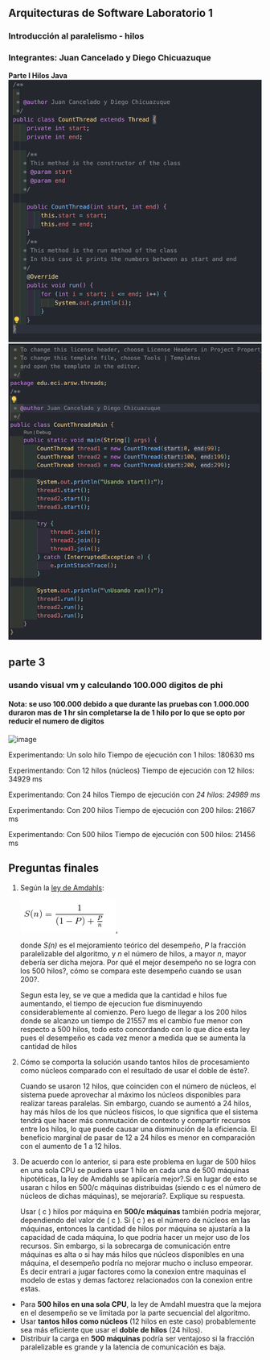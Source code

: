 ## Arquitecturas de Software Laboratorio 1
### Introducción al paralelismo - hilos
### Integrantes: Juan Cancelado y Diego Chicuazuque
**Parte I Hilos Java**
![](img/1.png)
![](img/2.png)


## parte 3 
### usando visual vm y calculando 100.000 digitos de phi

#### Nota: se uso 100.000 debido a que durante las pruebas con 1.000.000 duraron mas de 1 hr sin completarse la de 1 hilo por lo que se opto por reducir el numero de digitos
![image](https://github.com/user-attachments/assets/639cc97c-502b-4304-93a9-684ca8382f12)

Experimentando: Un solo hilo
Tiempo de ejecución con 1 hilos: 180630 ms

Experimentando: Con 12 hilos (núcleos)
Tiempo de ejecución con 12 hilos: 34929 ms

Experimentando: Con 24 hilos
Tiempo de ejecución con *24 hilos*: *24989 ms*

Experimentando: Con 200 hilos
Tiempo de ejecución con 200 hilos: 21667 ms

Experimentando: Con 500 hilos
Tiempo de ejecución con 500 hilos: 21456 ms

## Preguntas finales

1. Según la [ley de Amdahls](https://www.pugetsystems.com/labs/articles/Estimating-CPU-Performance-using-Amdahls-Law-619/#WhatisAmdahlsLaw?):

	![](img/ahmdahls.png),

      donde _S(n)_ es el mejoramiento teórico del desempeño, _P_ la fracción paralelizable del algoritmo, y _n_ el número de hilos, a mayor _n_, mayor debería ser dicha mejora. Por qué el mejor desempeño no se logra con los 500 hilos?, cómo se     compara este   desempeño cuando se usan 200?.

      Segun esta ley, se ve que a medida que la cantidad e hilos fue aumentando, el tiempo de ejecucion fue disminuyendo considerablemente al comienzo. Pero luego de llegar a los 200 hilos donde se alcanzo un tiempo de 21557 ms el cambio fue menor con respecto a         500 hilos, todo esto concordando con lo que dice esta ley pues el desempeño es cada vez menor a medida que se aumenta la cantidad de hilos

3. Cómo se comporta la solución usando tantos hilos de procesamiento como núcleos comparado con el resultado de usar el doble de éste?.

      Cuando se usaron 12 hilos, que coinciden con el número de núcleos, el sistema puede aprovechar al máximo los núcleos disponibles para realizar tareas paralelas. Sin embargo, cuando se aumentó a 24 hilos, hay más hilos de los que núcleos físicos, lo que             significa que el   sistema tendrá que hacer más conmutación de contexto y compartir recursos entre los hilos, lo que puede causar una disminución de la eficiencia. El beneficio marginal de pasar de 12 a 24 hilos es menor en comparación con el aumento de 1 a        12 hilos.

5. De acuerdo con lo anterior, si para este problema en lugar de 500 hilos en una sola CPU se pudiera usar 1 hilo en cada una de 500 máquinas hipotéticas, la ley de Amdahls se aplicaría mejor?.Si en lugar de esto se usaran c hilos en 500/c máquinas distribuidas (siendo c es el número de núcleos de dichas máquinas), se mejoraría?. Explique su respuesta.

      Usar \( c \) hilos por máquina en **500/c máquinas** también podría mejorar, dependiendo del valor de \( c \). Si \( c \) es el número de núcleos en las máquinas, entonces la cantidad de hilos por máquina se ajustaría a la capacidad de cada máquina, lo que         podría hacer un mejor uso de los recursos. Sin embargo, si la sobrecarga de comunicación entre máquinas es alta o si hay más hilos que núcleos disponibles en una máquina, el desempeño podría no mejorar mucho o incluso empeorar. Es decir entrari a jugar factores como la conexion entre maquinas el modelo de estas y demas factorez relacionados con la conexion entre estas.


- Para **500 hilos en una sola CPU**, la ley de Amdahl muestra que la mejora en el desempeño se ve limitada por la parte secuencial del algoritmo.
- Usar **tantos hilos como núcleos** (12 hilos en este caso) probablemente sea más eficiente que usar el **doble de hilos** (24 hilos).
- Distribuir la carga en **500 máquinas** podría ser ventajoso si la fracción paralelizable es grande y la latencia de comunicación es baja.
      
